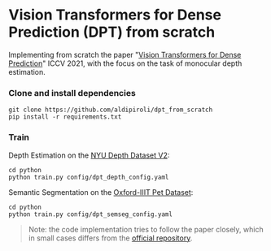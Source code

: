 # Vision Transformers for Dense Prediction (DPT) from scratch
Implementing from scratch the paper "[Vision Transformers for Dense Prediction](https://arxiv.org/abs/2103.13413)" ICCV 2021, with the focus on the task of monocular depth estimation.

### Clone and install dependencies
``` 
git clone https://github.com/aldipiroli/dpt_from_scratch
pip install -r requirements.txt
``` 
### Train 
Depth Estimation on the [NYU Depth Dataset V2](https://cs.nyu.edu/~fergus/datasets/nyu_depth_v2.html):
``` 
cd python 
python train.py config/dpt_depth_config.yaml 
```
Semantic Segmentation on the [Oxford-IIIT Pet Dataset](https://www.robots.ox.ac.uk/~vgg/data/pets/):
``` 
cd python 
python train.py config/dpt_semseg_config.yaml
```

>Note: the code implementation tries to follow the paper closely, which in small cases differs from the [official repository](https://github.com/isl-org/DPT).